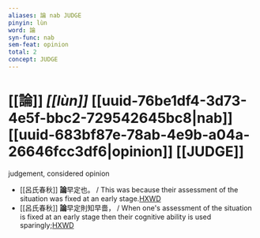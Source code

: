 ```yaml
---
aliases: 論 nab JUDGE
pinyin: lùn
word: 論
syn-func: nab
sem-feat: opinion
total: 2
concept: JUDGE 
---
```

# [[論]] *[[lùn]]*  [[uuid-76be1df4-3d73-4e5f-bbc2-729542645bc8|nab]] [[uuid-683bf87e-78ab-4e9b-a04a-26646fcc3df6|opinion]] [[JUDGE]]
judgement, considered opinion
 - [[呂氏春秋]] **論**早定也。 / This was because their assessment of the situation was fixed at an early stage.[HXWD](https://hxwd.org/textview.html?location=KR3j0009_tls_002-21a.7)
 - [[呂氏春秋]] **論**早定則知早嗇， / When one's assessment of the situation is fixed at an early stage then their cognitive ability is used sparingly;[HXWD](https://hxwd.org/textview.html?location=KR3j0009_tls_002-21a.8)